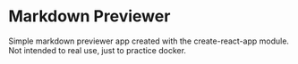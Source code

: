 # Markdown Previewer
Simple markdown previewer app created with the create-react-app module.
Not intended to real use, just to practice docker.

